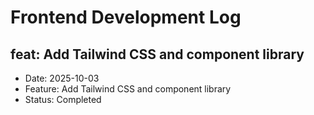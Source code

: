 # Frontend Development Log


## feat: Add Tailwind CSS and component library
- Date: 2025-10-03
- Feature: Add Tailwind CSS and component library
- Status: Completed
